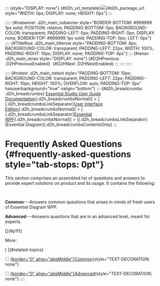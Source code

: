 ::: {style="DISPLAY: none"}
[](ms-xhelp:///?Id=d2h_url_template){#d2h_url_template}![](!package_url!){#d2h_package_url style="WIDTH: 0px; DISPLAY: none; HEIGHT: 0px"}
:::

::::: {#nsbanner .d2h_main_nsbanner style="BORDER-BOTTOM: #999999 1px solid; POSITION: relative; PADDING-BOTTOM: 0px; BACKGROUND-COLOR: transparent; PADDING-LEFT: 0px; PADDING-RIGHT: 0px; DISPLAY: none; BORDER-TOP: #999999 1px solid; PADDING-TOP: 0px; LEFT: 0px"}
:::: {#TitleRow .d2h_main_titlerow style="PADDING-BOTTOM: 4px; BACKGROUND-COLOR: transparent; PADDING-LEFT: 22px; WIDTH: 100%; PADDING-RIGHT: 10px; DISPLAY: none; PADDING-TOP: 4px"}
::: {#ienav .d2h_main_ienav style="DISPLAY: none"}
[](ms-xhelp:///?Id=1a853614-45b7-46e8-9c2f-2adc4f17c5f7){#D2HPrevious .D2HPreviousEnabled}  [](ms-xhelp:///?Id=91822e4e-e58d-43c2-9da2-bfbf6a7d32a0){#D2HNext .D2HNextEnabled}
:::
::::
:::::

:::: {#nstext .d2h_main_nstext style="PADDING-BOTTOM: 10px; BACKGROUND-COLOR: transparent; PADDING-LEFT: 22px; PADDING-RIGHT: 10px; HEIGHT: 100%; OVERFLOW: auto; PADDING-TOP: 5px" hasuserbackground="true" valign="bottom"}
::: {#d2h_breadcrumbs .d2h_breadcrumbs}
[Essential Studio User Guide Documentation](ms-xhelp:///?Id=12457748-09e3-4d74-a240-8e049cedf030){.d2h_breadcrumbsNormal}[ \> ]{.d2h_breadcrumbsLinkSeparator}[User Interface Edition](ms-xhelp:///?Id=c29296b7-531c-413b-a0ec-488ca1f7f669){.d2h_breadcrumbsNormal}[ \> ]{.d2h_breadcrumbsLinkSeparator}[Essential WPF](ms-xhelp:///?Id=7f4f82c5-151c-4262-94d0-75c4626c77bc){.d2h_breadcrumbsNormal}[ \> ]{.d2h_breadcrumbsLinkSeparator}[Essential Diagram]{.d2h_breadcrumbsContentsOnly}
:::

# Frequently Asked Questions {#frequently-asked-questions style="tab-stops: 0pt"}

This section comprises an assembled list of questions and answers to provide expert solutions on product and its usage. It contains the following:

 

**Common**---Answers common questions that arises in minds of fresh users of Essential Diagram WPF.

**Advanced**---Answers questions that are in an advanced level, meant for experts.

[]{#p111} 

More:

[ ]{#related-topics}

[![](button.gif){border="0" align="absMiddle"}Common](ms-xhelp:///?Id=91822e4e-e58d-43c2-9da2-bfbf6a7d32a0){style="TEXT-DECORATION: none"}

[![](button.gif){border="0" align="absMiddle"}Advanced](ms-xhelp:///?Id=d064728b-ff88-4fb3-824f-46395df893be){style="TEXT-DECORATION: none"}
::::
